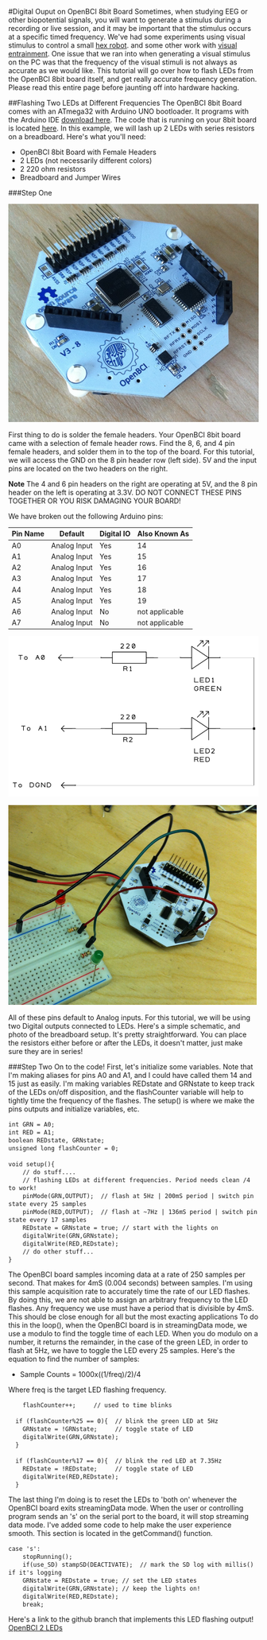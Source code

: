 #Digital Ouput on OpenBCI 8bit Board
Sometimes, when studying EEG or other biopotential signals, you will want to generate a stimulus during a recording or live session, and it may be important that the stimulus occurs at a specific timed frequency. We've had some experiments using visual stimulus to control a small [hex robot](http://eeghacker.blogspot.com/2014/06/controlling-hex-bug-with-my-brain-waves.html). and some other work with [visual entrainment](http://eeghacker.blogspot.com/2014/05/visual-entrainment-blinking-screen.html). One issue that we ran into when generating a visual stimulus on the PC was that the frequency of the visual stimuli is not always as accurate as we would like. This tutorial will go over how to flash LEDs from the OpenBCI 8bit board itself, and get really accurate frequency generation. Please read this entire page before jaunting off into hardware hacking.

##Flashing Two LEDs at Different Frequencies
The OpenBCI 8bit Board comes with an ATmega32 with Arduino UNO bootloader. It programs with the Arduino IDE [download here](http://arduino.cc/en/Main/Software). The code that is running on your 8bit board is located [here](https://github.com/OpenBCI/OpenBCI_8bit). In this example, we will lash up 2 LEDs with series resistors on a breadboard. Here's what you'll need: 

* OpenBCI 8bit Board with Female Headers
* 2 LEDs (not necessarily different colors)
* 2 220 ohm resistors
* Breadboard and Jumper Wires

###Step One

![8bit Board with Headers](../assets/images/8bit_w_Headers.jpg)

First thing to do is solder the female headers. Your OpenBCI 8bit board came with a selection of female header rows. Find the 8, 6, and 4 pin female headers, and solder them in to the top of the board. For this tutorial, we will access the GND on the 8 pin header row (left side). 5V and the input pins are located on the two headers on the right.

**Note** The 4 and 6 pin headers on the right are operating at 5V, and the 8 pin header on the left is operating at 3.3V. DO NOT CONNECT THESE PINS TOGETHER OR YOU RISK DAMAGING YOUR BOARD! 

We have broken out the following Arduino pins:


| Pin Name | Default | Digital IO | Also Known As |
| ------- | ----- | ----- | ---- |
| A0 | Analog Input  | Yes | 14 |
| A1 | Analog Input  | Yes | 15 |
| A2 | Analog Input  | Yes | 16 |
| A3 | Analog Input  | Yes | 17 |
| A4 | Analog Input  | Yes | 18 |
| A5 | Analog Input  | Yes | 19 |
| A6 | Analog Input  | No | not applicable |
| A7 | Analog Input  | No | not applicable |

![2 LEDs Schematic](../assets/images/2_LEDs_Schm.jpg)

![2 LEDs on a Breadboard](../assets/images/8bit_2_LEDs.JPG)


All of these pins default to Analog inputs. For this tutorial, we will be using two Digital outputs connected to LEDs. Here's a simple schematic, and photo of the breadboard setup. It's pretty straightforward. You can place the resistors either before or after the LEDs, it doesn't matter, just make sure they are in series!

###Step Two
On to the code! First, let's initialize some variables. Note that I'm making aliases for pins A0 and A1, and I could have called them 14 and 15 just as easily. I'm making variables REDstate and GRNstate to keep track of the LEDs on/off disposition, and the flashCounter variable will help to tightly time the frequency of the flashes. The setup() is where we make the pins outputs and initialize variables, etc. 

	int GRN = A0;
	int RED = A1;
	boolean REDstate, GRNstate;
	unsigned long flashCounter = 0;
	
	void setup(){
		// do stuff....
		// flashing LEDs at different frequencies. Period needs clean /4 to work!
		pinMode(GRN,OUTPUT);  // flash at 5Hz | 200mS period | switch pin state every 25 samples
		pinMode(RED,OUTPUT);  // flash at ~7Hz | 136mS period | switch pin state every 17 samples
		REDstate = GRNstate = true; // start with the lights on
		digitalWrite(GRN,GRNstate);
		digitalWrite(RED,REDstate);
		// do other stuff...
	}
		
The OpenBCI board samples incoming data at a rate of 250 samples per second. That makes for 4mS (0.004 seconds) between samples. I'm using this sample acquisition rate to accurately time the rate of our LED flashes. By doing this, we are not able to assign an arbitrary frequency to the LED flashes. Any frequency we use must have a period that is divisible by 4mS. This should be close enough for all but the most exacting applications To do this in the loop(), when the OpenBCI board is in streamingData mode, we use a modulo to find the toggle time of each LED. When you do modulo on a number, it returns the remainder, in the case of the green LED, in order to flash at 5Hz, we have to toggle the LED every 25 samples. Here's the equation to find the number of samples:


* Sample Counts = 1000x((1/freq)/2)/4

Where freq is the target LED flashing frequency.



		flashCounter++;     // used to time blinks
      
      if (flashCounter%25 == 0){  // blink the green LED at 5Hz
        GRNstate = !GRNstate;     // toggle state of LED
        digitalWrite(GRN,GRNstate);
      }
      
      if (flashCounter%17 == 0){  // blink the red LED at 7.35Hz
        REDstate = !REDstate;     // toggle state of LED
        digitalWrite(RED,REDstate);
      }
      

The last thing I'm doing is to reset the LEDs to 'both on' whenever the OpenBCI board exits streamingData mode. When the user or controlling program sends an 's' on the serial port to the board, it will stop streaming data mode. I've added some code to help make the user experience smooth. This section is located in the getCommand() function.

	case 's':
        stopRunning();
        if(use_SD) stampSD(DEACTIVATE);  // mark the SD log with millis() if it's logging
        GRNstate = REDstate = true; // set the LED states
        digitalWrite(GRN,GRNstate); // keep the lights on!
        digitalWrite(RED,REDstate);
        break;

Here's a link to the github branch that implements this LED flashing output!
[OpenBCI 2 LEDs](https://github.com/OpenBCI/OpenBCI_8bit/tree/OpenBCI_8bit_2LEDs)

